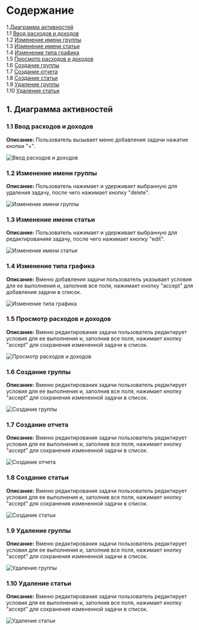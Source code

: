 # Содержание

1.[Диаграмма активностей](#1)<br>
1.1 [Ввод расходов и доходов](#1.1)<br>
1.2 [Изменение имени группы](#1.2)<br>
1.3 [Изменение имени статьи](#1.3)<br>
1.4 [Изменение типа графика](#1.4)<br>
1.5 [Просмотр расходов и доходов](#1.5)<br>
1.6 [Создание группы](#1.6)<br>
1.7 [Создание отчета](#1.7)<br>
1.8 [Создание статьи](#1.8)<br>
1.9 [Удаление группы](#1.9)<br>
1.10 [Удаление статьи](#1.10)<br>

## 1. Диаграмма активностей<a name="1"></a>

### 1.1 Ввод расходов и доходов<a name="1.1"></a>
**Описание:** Пользователь вызывает меню добавления задачи нажатие кнопки "+".

![Ввод расходов и доходов](https://github.com/FakeAccountQWE/trtpo2/blob/main/diagrams/Activity/Ввод%20расходов%20и%20доходов.png)

### 1.2 Изменение имени группы<a name="1.2"></a>
**Описание:** Пользователь нажимает и удерживает выбранную для удаления задачу, после чего нажимает кнопку "delete".

![Изменение имени группы](https://github.com/FakeAccountQWE/trtpo2/blob/main/diagrams/Activity/Изменение%20имени%20группы.png)

### 1.3 Изменение имени статьи<a name="1.3"></a>
**Описание:**  Пользователь нажимает и удерживает выбранную для редактированияя задачу, после чего нажимает кнопку "edit".

![Изменение имени статьи](https://github.com/LiL-Dicky/TaskMaster/blob/master/Диаграммы/Activity/%233.png)

### 1.4 Изменение типа графика<a name="1.4"></a>
**Описание:** Вменю добавления задачи пользователь указывает условия для ее выполнения и, заполнив все поля, нажимает кнопку "accept" для добавления задачи в список.

![Изменение типа графика](https://github.com/LiL-Dicky/TaskMaster/blob/master/Диаграммы/Activity/%234.png)

### 1.5 Просмотр расходов и доходов<a name="1.5"></a>
**Описание:** Вменю редактирования задачи пользователь редактирует условия для ее выполнения и, заполнив все поля, нажимает кнопку "accept" для сохранения измененной задачи в список.

![Просмотр расходов и доходов](https://github.com/LiL-Dicky/TaskMaster/blob/master/Диаграммы/Activity/%235.png)

### 1.6 Создание группы<a name="1.6"></a>
**Описание:** Вменю редактирования задачи пользователь редактирует условия для ее выполнения и, заполнив все поля, нажимает кнопку "accept" для сохранения измененной задачи в список.

![Создание группы](https://github.com/LiL-Dicky/TaskMaster/blob/master/Диаграммы/Activity/%235.png)

### 1.7 Создание отчета<a name="1.7"></a>
**Описание:** Вменю редактирования задачи пользователь редактирует условия для ее выполнения и, заполнив все поля, нажимает кнопку "accept" для сохранения измененной задачи в список.

![Создание отчета](https://github.com/LiL-Dicky/TaskMaster/blob/master/Диаграммы/Activity/%235.png)

### 1.8 Создание статьи<a name="1.8"></a>
**Описание:** Вменю редактирования задачи пользователь редактирует условия для ее выполнения и, заполнив все поля, нажимает кнопку "accept" для сохранения измененной задачи в список.

![Создание статьи](https://github.com/LiL-Dicky/TaskMaster/blob/master/Диаграммы/Activity/%235.png)

### 1.9 Удаление группы<a name="1.9"></a>
**Описание:** Вменю редактирования задачи пользователь редактирует условия для ее выполнения и, заполнив все поля, нажимает кнопку "accept" для сохранения измененной задачи в список.

![Удаление группы](https://github.com/LiL-Dicky/TaskMaster/blob/master/Диаграммы/Activity/%235.png)

### 1.10 Удаление статьи<a name="1.10"></a>
**Описание:** Вменю редактирования задачи пользователь редактирует условия для ее выполнения и, заполнив все поля, нажимает кнопку "accept" для сохранения измененной задачи в список.

![Удаление статьи](https://github.com/LiL-Dicky/TaskMaster/blob/master/Диаграммы/Activity/%235.png)
